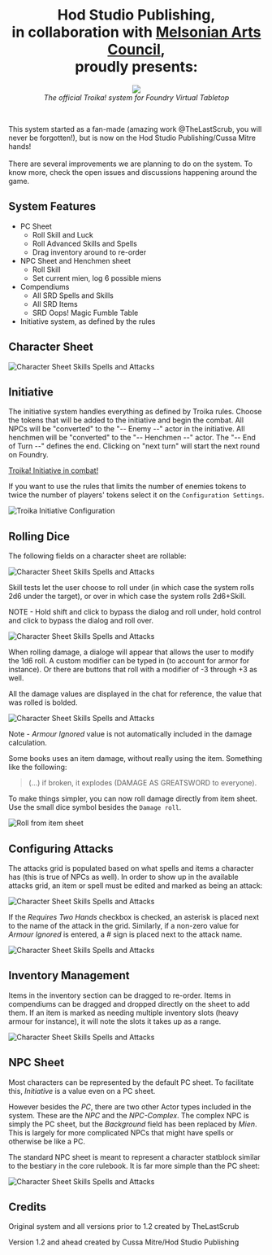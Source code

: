 <div style="text-align: center;">
<h1>Hod Studio Publishing,<br />in collaboration with <a href="http://www.melsonia.com/" target="_blank" rel="nofollow noopener">Melsonian Arts Council</a>,<br />proudly presents:</h1>
</div>
<div style="text-align: center;"><img src="https://static.wixstatic.com/media/ab0272_a037b2b537914fc989238ec7a04323b9~mv2.png/v1/fill/w_980,h_275,al_c,q_85,usm_0.66_1.00_0.01,enc_auto/TroikaTitle.png" /></div>
<div style="text-align: center;">
<em>The official Troika! system for Foundry Virtual Tabletop</em>
</div>
<p>&nbsp;</p>
<div>This system started as a fan-made (amazing work @TheLastScrub, you will never be forgotten!), but is now on the Hod Studio Publishing/Cussa Mitre hands!</div>
<div>&nbsp;</div>
<div>There are several improvements we are planning to do on the system. To know more, check the open issues and discussions happening around the game.</div>

## System Features

* PC Sheet
  * Roll Skill and Luck
  * Roll Advanced Skills and Spells
  * Drag inventory around to re-order
* NPC Sheet and Henchmen sheet
  * Roll Skill
  * Set current mien, log 6 possible miens
* Compendiums
  * All SRD Spells and Skills
  * All SRD Items
  * SRD Oops! Magic Fumble Table
* Initiative system, as defined by the rules

## Character Sheet

![Character Sheet Skills Spells and Attacks](./imgs/char_sheet01.png)

## Initiative

The initiative system handles everything as defined by Troika rules. Choose the tokens that will be added to the initiative and begin the combat. All NPCs will be "converted" to the "-- Enemy --" actor in the initiative. All henchmen will be "converted" to the "-- Henchmen --" actor. The "-- End of Turn --" defines the end. Clicking on "next turn" will start the next round on Foundry.

[Troika! Initiative in combat!](https://github.com/Cussa/fvtt-troika/assets/912710/2704ad08-c752-4e5a-b2ee-2790f1475082)

If you want to use the rules that limits the number of enemies tokens to twice the number of players' tokens select it on the `Configuration Settings`.

![Troika Initiative Configuration](./imgs/cap-enemies-tokens.png)

## Rolling Dice

The following fields on a character sheet are rollable:

![Character Sheet Skills Spells and Attacks](./imgs/rollable-fields-pc.png)

Skill tests let the user choose to roll under (in which case the system rolls 2d6 under the target), or over in which case the system rolls 2d6+Skill.

NOTE - Hold shift and click to bypass the dialog and roll under, hold control and click to bypass the dialog and roll over.

![Character Sheet Skills Spells and Attacks](./imgs/roll-skill-test.png)

When rolling damage, a dialoge will appear that allows the user to modify the 1d6 roll. A custom modifier can be typed in (to account for armor for instance). Or there are buttons that roll with a modifier of -3 through +3 as well. 

All the damage values are displayed in the chat for reference, the value that was rolled is bolded.

![Character Sheet Skills Spells and Attacks](./imgs/roll-damage.png)

Note - *Armour Ignored* value is not automatically included in the damage calculation.

Some books uses an item damage, without really using the item. Something like the following:

> (...) if broken, it explodes (DAMAGE AS GREATSWORD to everyone).

To make things simpler, you can now roll damage directly from item sheet. Use the small dice symbol besides the `Damage roll`.

![Roll from item sheet](./imgs/roll-from-item.png)

## Configuring Attacks

The attacks grid is populated based on what spells and items a character has (this is true of NPCs as well). In order to show up in the available attacks grid, an item or spell must be edited and marked as being an attack:

![Character Sheet Skills Spells and Attacks](./imgs/add-an-attack.png)

If the *Requires Two Hands* checkbox is checked, an asterisk is placed next to the name of the attack in the grid. Similarly, if a non-zero value for *Armour Ignored* is entered, a # sign is placed next to the attack name.

![Character Sheet Skills Spells and Attacks](./imgs/requires-two-hands-armour-ignored.png)

## Inventory Management

Items in the inventory section can be dragged to re-order. Items in compendiums can be dragged and dropped directly on the sheet to add them. If an item is marked as needing multiple inventory slots (heavy armour for instance), it will note the slots it takes up as a range.

![Character Sheet Skills Spells and Attacks](./imgs/inventory-slots.png)

## NPC Sheet

Most characters can be represented by the default PC sheet. To facilitate this, *Initiative* is a value even on a PC sheet.

However besides the *PC*, there are two other Actor types included in the system. These are the *NPC* and the *NPC-Complex*. The complex NPC is simply the PC sheet, but the *Background* field has been replaced by *Mien*. This is largely for more complicated NPCs that might have spells or otherwise be like a PC.

The standard NPC sheet is meant to represent a character statblock similar to the bestiary in the core rulebook. It is far more simple than the PC sheet:

![Character Sheet Skills Spells and Attacks](./imgs/npc-sheet.png)

## Credits

Original system and all versions prior to 1.2 created by TheLastScrub

Version 1.2 and ahead created by Cussa Mitre/Hod Studio Publishing
